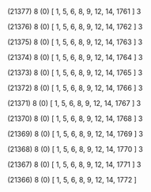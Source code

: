 (21377) 8 (0) [ 1, 5, 6, 8, 9, 12, 14, 1761 ] 3 


(21376) 8 (0) [ 1, 5, 6, 8, 9, 12, 14, 1762 ] 3 


(21375) 8 (0) [ 1, 5, 6, 8, 9, 12, 14, 1763 ] 3 


(21374) 8 (0) [ 1, 5, 6, 8, 9, 12, 14, 1764 ] 3 


(21373) 8 (0) [ 1, 5, 6, 8, 9, 12, 14, 1765 ] 3 


(21372) 8 (0) [ 1, 5, 6, 8, 9, 12, 14, 1766 ] 3 


(21371) 8 (0) [ 1, 5, 6, 8, 9, 12, 14, 1767 ] 3 


(21370) 8 (0) [ 1, 5, 6, 8, 9, 12, 14, 1768 ] 3 


(21369) 8 (0) [ 1, 5, 6, 8, 9, 12, 14, 1769 ] 3 


(21368) 8 (0) [ 1, 5, 6, 8, 9, 12, 14, 1770 ] 3 


(21367) 8 (0) [ 1, 5, 6, 8, 9, 12, 14, 1771 ] 3 


(21366) 8 (0) [ 1, 5, 6, 8, 9, 12, 14, 1772 ]  

